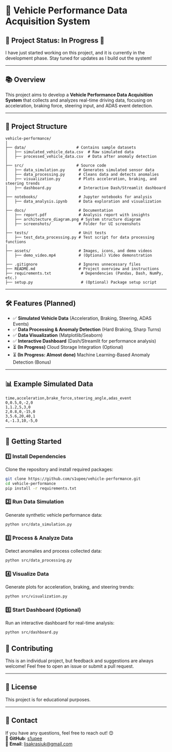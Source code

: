 # 🚗 Vehicle Performance Data Acquisition System

## 📌 Project Status: In Progress 🚀
I have just started working on this project, and it is currently in the development phase. Stay tuned for updates as I build out the system!  

---

## 📚 Overview
This project aims to develop a **Vehicle Performance Data Acquisition System** that collects and analyzes real-time driving data, focusing on acceleration, braking force, steering input, and ADAS event detection.  

---

## 📂 Project Structure
```
vehicle-performance/
│
├── data/                      # Contains sample datasets
│   ├── simulated_vehicle_data.csv  # Raw simulated data
│   ├── processed_vehicle_data.csv  # Data after anomaly detection
│
├── src/                       # Source code
│   ├── data_simulation.py      # Generates simulated sensor data
│   ├── data_processing.py      # Cleans data and detects anomalies
│   ├── visualization.py        # Plots acceleration, braking, and steering trends
│   ├── dashboard.py            # Interactive Dash/Streamlit dashboard
│
├── notebooks/                  # Jupyter notebooks for analysis
│   ├── data_analysis.ipynb     # Data exploration and visualization
│
├── docs/                       # Documentation
│   ├── report.pdf              # Analysis report with insights
│   ├── architecture_diagram.png # System structure diagram
│   ├── screenshots/            # Folder for UI screenshots
│
├── tests/                      # Unit tests
│   ├── test_data_processing.py # Test script for data processing functions
│
├── assets/                     # Images, icons, and demo videos
│   ├── demo_video.mp4          # (Optional) Video demonstration
│
├── .gitignore                  # Ignores unnecessary files
├── README.md                   # Project overview and instructions
├── requirements.txt             # Dependencies (Pandas, Dash, NumPy, etc.)
├── setup.py                     # (Optional) Package setup script
```

---

## 🛠 Features (Planned)
- ✅ **Simulated Vehicle Data** (Acceleration, Braking, Steering, ADAS Events)
- ✅ **Data Processing & Anomaly Detection** (Hard Braking, Sharp Turns)
- ✅ **Data Visualization** (Matplotlib/Seaborn)
- ✅ **Interactive Dashboard** (Dash/Streamlit for performance analysis)
- ⏳ **(In Progress)** Cloud Storage Integration (Optional)
- ⏳ **(In Progress: Almost done)** Machine Learning-Based Anomaly Detection (Bonus)

---

## 📊 Example Simulated Data
```csv
time,acceleration,brake_force,steering_angle,adas_event
0,0.5,0,-2,0
1,1.2,5,3,0
2,0.8,0,-15,0
3,5.6,20,40,1
4,-1.3,10,-5,0
```

---

## 🚀 Getting Started
### 1️⃣ Install Dependencies
Clone the repository and install required packages:
```bash
git clone https://github.com/s1upee/vehicle-performance.git
cd vehicle-performance
pip install -r requirements.txt
```

### 2️⃣ Run Data Simulation
Generate synthetic vehicle performance data:
```bash
python src/data_simulation.py
```

### 3️⃣ Process & Analyze Data
Detect anomalies and process collected data:
```bash
python src/data_processing.py
```

### 4️⃣ Visualize Data
Generate plots for acceleration, braking, and steering trends:
```bash
python src/visualization.py
```

### 5️⃣ Start Dashboard (Optional)
Run an interactive dashboard for real-time analysis:
```bash
python src/dashboard.py
```


## 📌 Contributing
This is an individual project, but feedback and suggestions are always welcome! Feel free to open an issue or submit a pull request.

---

## 🐜 License
This project is for educational purposes.

---

## 📩 Contact
If you have any questions, feel free to reach out! 😊  
🔗 **GitHub**: [s1upee](https://github.com/s1upee)  
🔗 **Email**: lisakrasiuk@gmail.com  
```

